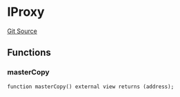 # IProxy
[Git Source](https://github.com/aboutcircles/circles-contracts-v2/blob/9fbbffb44eda7934ea8adf9354e5f09f6b15b8b2/src/proxy/Proxy.sol)


## Functions
### masterCopy


```solidity
function masterCopy() external view returns (address);
```

